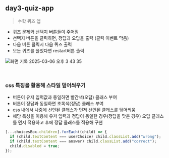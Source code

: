 ## day3-quiz-app

> 수학 퀴즈 앱

- 퀴즈 문제와 선택지 버튼들이 주어짐
- 선택지 버튼을 클릭하면, 정답과 오답을 출력 (클릭 이벤트 막음)
- 다음 버튼 클릭시 다음 퀴즈 출력
- 모든 퀴즈를 풀었다면 restart버튼 출력

![화면 기록 2025-03-06 오후 3 43 35](https://github.com/user-attachments/assets/88336bc4-d206-4000-9b1d-3ad473b6f500)

<br>

### css 특징을 활용해 스타일 덮어씌우기

- 버튼이 유저 입력값과 동일하면 빨간색(오답) 클래스 부여
- 버튼이 정답과 동일하면 초록색(정답) 클래스 부여
- css 내에서 나중에 선언된 클래스가 먼저 선언된 클래스를 덮어씌움
- 해당 특성을 이용해 유저 입력과 정답이 동일한 경우(정답을 맞춘 경우) 오답 클래스를 먼저 적용하고 후에 정답 클래스를 적용해 구현

```javascript
[...choicesBox.children].forEach((child) => {
  if (child.textContent === userChoice) child.classList.add("wrong");
  if (child.textContent === answer) child.classList.add("correct");
  child.disabled = true;
});
```

